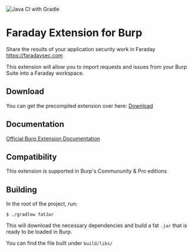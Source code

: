 ![Java CI with Gradle](https://github.com/infobyte/faraday_burp/workflows/Java%20CI%20with%20Gradle/badge.svg?branch=master)
# Faraday Extension for Burp

Share the results of your application security work in Faraday https://faradaysec.com

This extension will allow you to import requests and issues from your Burp Suite
into a Faraday workspace.


## Download  
You can get the precompiled extension over here:
[Download](https://github.com/infobyte/faraday_burp/releases/latest)

## Documentation
[Official Burp Extension Documentation](https://support.faradaysec.com/portal/kb/articles/https-support-faradaysec-com-portal-kb-articles-burp-plugin)

## Compatibility
This extension is supported in Burp's Commununity & Pro editions

## Building

In the root of the project, run:

    $ ./gradlew fatJar
    
This will download the necessary dependencies and build a fat `.jar` that is ready to be loaded in Burp.

You can find the file built under `build/libs/`

